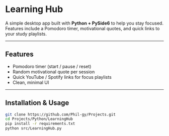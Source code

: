 # Learning Hub

A simple desktop app built with **Python + PySide6** to help you stay focused.  
Features include a Pomodoro timer, motivational quotes, and quick links to your study playlists.

---

## Features

- Pomodoro timer (start / pause / reset)  
- Random motivational quote per session  
- Quick YouTube / Spotify links for focus playlists  
- Clean, minimal UI  

---

## Installation & Usage

```bash
git clone https://github.com/Phil-gy/Projects.git
cd Projects/Python/LearningHub            
pip install -r requirements.txt
python src/LearningHub.py                       
